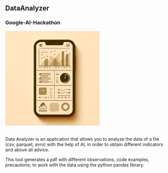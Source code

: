 ## DataAnalyzer 
### Google-AI-Hackathon

<img src="images/app-front-7fe322209d8a.jpg" alt="drawing" width="300"/><br><br>

Data Analyzer is an application that allows you to analyze the data of a file (csv, parquet, avro) with the help of AI, in order to obtain different indicators and above all advice.

This tool generates a pdf with different observations, code examples, precautions; to work with the data using the python pandas library.
